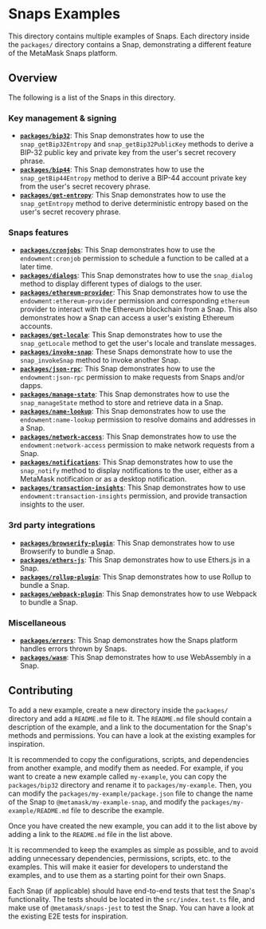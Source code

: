 # Snaps Examples

This directory contains multiple examples of Snaps. Each directory inside the
`packages/` directory contains a Snap, demonstrating a different feature of
the MetaMask Snaps platform.

## Overview

The following is a list of the Snaps in this directory.

### Key management & signing

- [**`packages/bip32`**](./packages/bip32): This Snap demonstrates how to
  use the `snap_getBip32Entropy` and `snap_getBip32PublicKey` methods to derive
  a BIP-32 public key and private key from the user's secret recovery phrase.
- [**`packages/bip44`**](./packages/bip44): This Snap demonstrates how to use
  the `snap_getBip44Entropy` method to derive a BIP-44 account private key from
  the user's secret recovery phrase.
- [**`packages/get-entropy`**](./packages/get-entropy): This Snap demonstrates
  how to use the `snap_getEntropy` method to derive deterministic entropy based
  on the user's secret recovery phrase.

### Snaps features

- [**`packages/cronjobs`**](./packages/cronjobs): This Snap demonstrates how to
  use the `endowment:cronjob` permission to schedule a function to be called at
  a later time.
- [**`packages/dialogs`**](./packages/dialogs): This Snap demonstrates how to
  use the `snap_dialog` method to display different types of dialogs to the
  user.
- [**`packages/ethereum-provider`**](./packages/ethereum-provider):
  This Snap demonstrates how to use the `endowment:ethereum-provider` permission
  and corresponding `ethereum` provider to interact with the Ethereum blockchain
  from a Snap. This also demonstrates how a Snap can access a user's existing
  Ethereum accounts.
- [**`packages/get-locale`**](./packages/get-locale): This Snap demonstrates how
  to use the `snap_getLocale` method to get the user's locale and translate
  messages.
- [**`packages/invoke-snap`**](./packages/invoke-snap): These Snaps demonstrate
  how to use the `snap_invokeSnap` method to invoke another Snap.
- [**`packages/json-rpc`**](./packages/json-rpc): This Snap demonstrates how to
  use the `endowment:json-rpc` permission to make requests from Snaps and/or
  dapps.
- [**`packages/manage-state`**](./packages/manage-state): This Snap
  demonstrates how to use the `snap_manageState` method to store and retrieve
  data in a Snap.
- [**`packages/name-lookup`**](./packages/name-lookup): This Snap
  demonstrates how to use the `endowment:name-lookup` permission to resolve
  domains and addresses in a Snap.
- [**`packages/network-access`**](./packages/network-access): This
  Snap demonstrates how to use the `endowment:network-access` permission to
  make network requests from a Snap.
- [**`packages/notifications`**](./packages/notifications): This Snap
  demonstrates how to use the `snap_notify` method to display notifications to
  the user, either as a MetaMask notification or as a desktop notification.
- [**`packages/transaction-insights`**](./packages/transaction-insights):
  This Snap demonstrates how to use `endowment:transaction-insights` permission,
  and provide transaction insights to the user.

### 3rd party integrations

- [**`packages/browserify-plugin`**](./packages/browserify-plugin): This Snap
  demonstrates how to use Browserify to bundle a Snap.
- [**`packages/ethers-js`**](./packages/ethers-js): This Snap demonstrates how
  to use Ethers.js in a Snap.
- [**`packages/rollup-plugin`**](./packages/rollup-plugin): This Snap
  demonstrates how to use Rollup to bundle a Snap.
- [**`packages/webpack-plugin`**](./packages/webpack-plugin): This Snap
  demonstrates how to use Webpack to bundle a Snap.

### Miscellaneous

- [**`packages/errors`**](./packages/errors): This Snap demonstrates
  how the Snaps platform handles errors thrown by Snaps.
- [**`packages/wasm`**](./packages/wasm): This Snap demonstrates how
  to use WebAssembly in a Snap.

## Contributing

To add a new example, create a new directory inside the `packages/` directory
and add a `README.md` file to it. The `README.md` file should contain a
description of the example, and a link to the documentation for the Snap's
methods and permissions. You can have a look at the existing examples for
inspiration.

It is recommended to copy the configurations, scripts, and dependencies from
another example, and modify them as needed. For example, if you want to create a
new example called `my-example`, you can copy the `packages/bip32` directory
and rename it to `packages/my-example`. Then, you can modify the
`packages/my-example/package.json` file to change the name of the Snap to
`@metamask/my-example-snap`, and modify the `packages/my-example/README.md`
file to describe the example.

Once you have created the new example, you can add it to the list above by
adding a link to the `README.md` file in the list above.

It is recommended to keep the examples as simple as possible, and to avoid
adding unnecessary dependencies, permissions, scripts, etc. to the examples.
This will make it easier for developers to understand the examples, and to use
them as a starting point for their own Snaps.

Each Snap (if applicable) should have end-to-end tests that test the Snap's
functionality. The tests should be located in the `src/index.test.ts` file, and
make use of `@metamask/snaps-jest` to test the Snap. You can have a look at the
existing E2E tests for inspiration.
